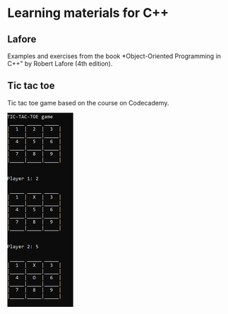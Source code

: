 # Learning materials for C++

## Lafore

Examples and exercises from the book *Object-Oriented Programming in C++" by Robert Lafore (4th edition).

## Tic tac toe

Tic tac toe game based on the course on Codecademy.

![](img/image.png)